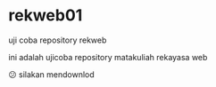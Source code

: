 # rekweb01
uji coba repository rekweb

ini adalah ujicoba repository matakuliah rekayasa web

😕
silakan mendownlod
